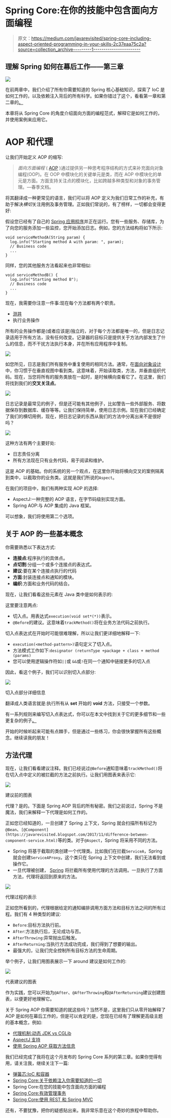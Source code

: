 # Spring Core:在你的技能中包含面向方面编程

> 原文：<https://medium.com/javarevisited/spring-core-including-aspect-oriented-programming-in-your-skills-2c37eaa75c2a?source=collection_archive---------1----------------------->

## 理解 Spring 如何在幕后工作——第三章

![](img/dc33bf2f81bd822f4483d14bdcb95cb5.png)

在前两章中，我们介绍了所有你需要知道的 Spring 核心基础知识，探索了 IoC 是如何工作的，以及依赖注入背后的所有科学。如果你错过了这个，看看第一章和第二章的[。](/javarevisited/spring-core-ioc-and-container-c01608b527a1)

本章将从 Spring Core 的角度介绍面向方面的编程范式，解释它是如何工作的，并使用案例来应用它。

# AOP 和代理

让我们开始定义 AOP 的缩写:

> *面向方面编程* ( [AOP](https://javarevisited.blogspot.com/2021/03/spring-aop-interview-questions-answers.html#axzz6t8XhPyPu) )通过提供另一种思考程序结构的方式来补充面向对象编程(OOP)。在 OOP 中模块化的关键单元是类，而在 AOP 中模块化的单元是方面。方面支持关注点的模块化，比如跨越多种类型和对象的事务管理。—春季文档。

将其翻译成一种更常见的语言，我们可以将 AOP 定义为我们日常工作的补充，有助于解决*横切*关注用例及事务管理。正如我们常说的，有了榜样，一切都会变得更好:

假设您已经有了自己的 [Spring 应用程序](https://www.java67.com/2019/10/spring-helloworld-example-in-Java-eclipse.html)并正在运行。您有一些服务、存储库，为了向您的服务添加一些监控，您开始添加日志。例如，您的方法结构将如下所示:

```
void serviceMethodA(String param) {
  log.info("Starting method A with param: ", param);
  // Business code
  ...
}
```

同样，您的其他服务方法看起来也非常相似:

```
void serviceMethodB() {
  log.info("Starting method B");
  // Business code
  ...
}
```

现在，我需要你注意一件事:现在每个方法都有两个职责。

*   [测井](https://javarevisited.blogspot.com/2011/05/top-10-tips-on-logging-in-java.html)
*   执行业务操作

所有的业务操作都是(或者应该是)独立的，对于每个方法都是唯一的，但是日志记录适用于所有方法，没有任何改变。记录器的目标只是提供关于方法内部发生了什么的信息，而不干扰方法执行本身，并在所有应用程序中复制。

[![](img/23dea57f60166ee7f3b9d94006fadb67.png)](https://javarevisited.blogspot.com/2018/02/how-to-fix-exception-in-thread-main.html)

如您所见，日志是我们所有服务中重复使用的相同方法。通常，在[面向对象设计](/javarevisited/7-best-online-courses-to-learn-object-oriented-design-pattern-in-java-749b6399af59)中，你习惯于在垂直视图中看到类。这意味着，开始读取类，方法，并垂直组织代码。现在，当您将所有的服务类放在一起时，是时候横向查看它了。在这里，我们将找到我们的**交叉关注点**。

[![](img/f93968a4f01e26d0d224c0e63c2d538d.png)](https://javarevisited.blogspot.com/2018/08/5-object-oriented-programming-and-design-courses-for-Java-programmers.html#axzz6fvDCikIM)

日志记录是最常见的例子，但是还可能有其他例子，比如警告一些外部服务、将数据保存到数据库、缓存等等。让我们保持简单，使用日志示例。现在我们已经确定了我们的横切用例，现在，把日志记录的东西从我们的方法中分离出来不是很好吗？

[![](img/26c2d1741995a5e325cea76749cbc231.png)](https://www.java67.com/2020/04/how-to-send-logger-messages-to-syslog-using-log4j-java-linux.html)

这种方法有两个主要好处:

*   日志责任分离
*   所有方法现在只有业务代码，易于阅读和维护。

这是 AOP 的基础。你的系统的另一个观点，在这里你开始将横向交叉的案例隔离到类中，以截取你的业务类。这就是我们所说的`Aspect`。

在我们的项目中，我们有两种实现 AOP 的选择:

*   AspectJ:一种完整的 AOP 语言，在字节码级别实现方面。
*   Spring AOP:与 AOP 集成的 Java 框架。

可以想象，我们将使用第二个选项。

## 关于 AOP 的一些基本概念

你需要熟悉以下表达方式:

*   **连接点**:程序执行的具体点。
*   **点切割**:分组一个或多个连接点的表达式。
*   **建议**:要在某个连接点执行的代码
*   **方面**:封装连接点和通知的模块。
*   **编织**:方面和业务代码的结合。

现在，让我们看看这些元素在 Java 类中是如何表示的:

这里要注意两点:

*   切入点。用表达式`execution(void set*(*))`表示。
*   `@Before`的建议。这意味着`trackMethod()`将在业务方法代码之前执行。

切入点表达式在开始时可能很难理解，所以让我们更详细地解释一下:

*   `execution(<method-pattern>)`语句定义了切入点。
*   方法模式工作如下:`designator (returnType +package + class + method (params)`
*   您可以使用逻辑操作符如`||`或 `&&`或`!`在同一个通知中链接更多的切入点

因此，看这个例子，我们可以识别切入点部分:

![](img/b3a3229978796dbf0556b8b380949837.png)

切入点部分详细信息

翻译成人类语言就是:执行所有从 **set** 开始的 **void** 方法，只接受一个参数。

有一系列规则来编写切入点表达式，你可以在本文中找到关于它的更多细节和一些更复杂的例子[。](https://www.baeldung.com/spring-aop-pointcut-tutorial)

开始的时候听起来可能有点棘手，但是通过一些练习，你会很快掌握所有这些概念。继续读我的朋友！

## 方法代理

现在，让我们看看建议注释。我们已经说过`@Before`通知意味着`trackMethod()`将在切入点中定义的被拦截的方法之前执行。让我们用图表来表示它:

![](img/14f5796a270c8fe98c5d69864693afc6.png)

建议前的图表

代理？是的。下面是 Spring AOP 背后的所有秘密。我们之前说过，Spring 不是魔法，我们来解释一下代理是如何工作的。

正如您已经知道的，一旦创建了 Spring 上下文，Spring 就会扫描所有标记为`@Bean`、`[@Component](https://javarevisited.blogspot.com/2017/11/difference-between-component-service.html)`等的类。对于`@Aspect`，Spring 将采用不同的方法。

*   Spring 将基于截取的类创建一个代理类。比如我们在拦截`ServiceA`，Spring 就会创建`ServiceAProxy`。这个类只在 Spring 上下文中创建，我们无法看到或操作它。
*   一旦代理被创建， [Spring](/javarevisited/10-best-online-courses-to-learn-spring-framework-in-2020-f7f73599c2fd) 将拦截所有使用代理的方法调用。一旦执行了方面方法，代理将返回到原来的方法。

[![](img/a83b326840936a023dcc1bcd9dec761e.png)](https://javarevisited.blogspot.com/2018/06/top-6-spring-framework-online-courses-Java-programmers.html)

代理过程的表示

正如您所看到的，代理根据给定的通知编排调用方面方法和目标方法之间的所有过程。我们有 4 种类型的建议:

*   `Before`:目标方法执行前。
*   `After`:方法执行后，无论成功与否。
*   `AfterThrowing`:异常抛出后触发。
*   `AfterReturning`:当执行方法成功完成，我们得到了想要的输出。
*   最强大的，让我们完全控制所有目标方法的生命周期。

举个例子，让我们用图表展示一下 around 建议是如何工作的:

[![](img/4f438c153d3e586a7af1e9a4a9e6dd50.png)](https://www.java67.com/2017/11/top-5-free-core-spring-mvc-courses-learn-online.html)

代表建议的图表

作为实践，您可以开始为`@After`、`@AfterThrowing`和`@AfterReturning`建议创建图表，以便更好地理解它。

关于 Spring AOP 你需要知道的就这些吗？当然不是，这里我们只从零开始解释了 AOP 是如何在幕后工作的，但是可以肯定的是，您现在已经有了理解更高级主题的基本概念，例如:

*   [代理机制:动态 JDK vs CGLib](https://docs.spring.io/spring-framework/docs/3.0.0.M3/reference/html/ch08s06.html)
*   [AspectJ 支持](https://docs.spring.io/spring-framework/docs/4.3.15.RELEASE/spring-framework-reference/html/aop.html#aop-aspectj-support)
*   [使用 Spring AOP 获取方法信息](https://www.baeldung.com/spring-aop-get-advised-method-info)

我们已经完成了我将在这个月发布的 Spring Core 系列的第三章。如果你觉得有用，请关注我，继续关注下一篇:

*   [弹簧芯:IoC 和容器](/javarevisited/spring-core-ioc-and-container-c01608b527a1)
*   [Spring Core:关于依赖注入你需要知道的一切](/javarevisited/spring-core-all-you-need-to-know-about-dependency-injection-2048d80340af)
*   Spring Core:在您的技能中包含面向方面的编程
*   [Spring Core:有效管理事务](/javarevisited/spring-core-managing-transactions-effectively-781bba6c47e8)
*   [Spring Core:使用 REST 和 Spring MVC](/javarevisited/spring-core-using-rest-and-spring-mvc-cef35acbec8e)

还有，不要犹豫，把你的疑惑贴出来。我非常乐意在这个奇妙的旅程中帮助你。